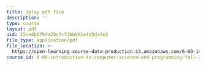 ```yaml
---
title: 3play pdf file
description: ''
type: course
layout: pdf
uid: 15ce6b0794a29c7cf36b081efd5da7e2
file_type: application/pdf
file_location: >-
  https://open-learning-course-data-production.s3.amazonaws.com/6-00-introduction-to-computer-science-and-programming-fall-2008/15ce6b0794a29c7cf36b081efd5da7e2_2q--tAPkVXI.pdf
course_id: 6-00-introduction-to-computer-science-and-programming-fall-2008
---
```

